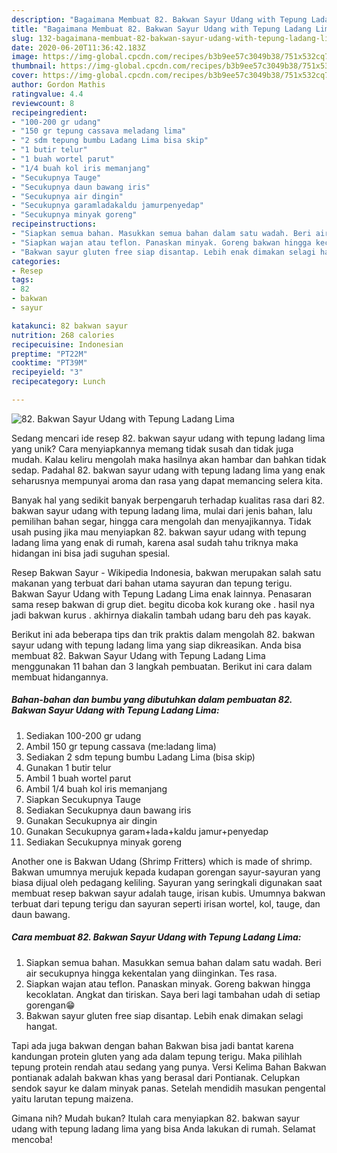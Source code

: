 ```yaml
---
description: "Bagaimana Membuat 82. Bakwan Sayur Udang with Tepung Ladang Lima yang Enak"
title: "Bagaimana Membuat 82. Bakwan Sayur Udang with Tepung Ladang Lima yang Enak"
slug: 132-bagaimana-membuat-82-bakwan-sayur-udang-with-tepung-ladang-lima-yang-enak
date: 2020-06-20T11:36:42.183Z
image: https://img-global.cpcdn.com/recipes/b3b9ee57c3049b38/751x532cq70/82-bakwan-sayur-udang-with-tepung-ladang-lima-foto-resep-utama.jpg
thumbnail: https://img-global.cpcdn.com/recipes/b3b9ee57c3049b38/751x532cq70/82-bakwan-sayur-udang-with-tepung-ladang-lima-foto-resep-utama.jpg
cover: https://img-global.cpcdn.com/recipes/b3b9ee57c3049b38/751x532cq70/82-bakwan-sayur-udang-with-tepung-ladang-lima-foto-resep-utama.jpg
author: Gordon Mathis
ratingvalue: 4.4
reviewcount: 8
recipeingredient:
- "100-200 gr udang"
- "150 gr tepung cassava meladang lima"
- "2 sdm tepung bumbu Ladang Lima bisa skip"
- "1 butir telur"
- "1 buah wortel parut"
- "1/4 buah kol iris memanjang"
- "Secukupnya Tauge"
- "Secukupnya daun bawang iris"
- "Secukupnya air dingin"
- "Secukupnya garamladakaldu jamurpenyedap"
- "Secukupnya minyak goreng"
recipeinstructions:
- "Siapkan semua bahan. Masukkan semua bahan dalam satu wadah. Beri air secukupnya hingga kekentalan yang diinginkan. Tes rasa."
- "Siapkan wajan atau teflon. Panaskan minyak. Goreng bakwan hingga kecoklatan. Angkat dan tiriskan. Saya beri lagi tambahan udah di setiap gorengan😁"
- "Bakwan sayur gluten free siap disantap. Lebih enak dimakan selagi hangat."
categories:
- Resep
tags:
- 82
- bakwan
- sayur

katakunci: 82 bakwan sayur 
nutrition: 268 calories
recipecuisine: Indonesian
preptime: "PT22M"
cooktime: "PT39M"
recipeyield: "3"
recipecategory: Lunch

---
```



![82. Bakwan Sayur Udang with Tepung Ladang Lima](https://img-global.cpcdn.com/recipes/b3b9ee57c3049b38/751x532cq70/82-bakwan-sayur-udang-with-tepung-ladang-lima-foto-resep-utama.jpg)

Sedang mencari ide resep 82. bakwan sayur udang with tepung ladang lima yang unik? Cara menyiapkannya memang tidak susah dan tidak juga mudah. Kalau keliru mengolah maka hasilnya akan hambar dan bahkan tidak sedap. Padahal 82. bakwan sayur udang with tepung ladang lima yang enak seharusnya mempunyai aroma dan rasa yang dapat memancing selera kita.

Banyak hal yang sedikit banyak berpengaruh terhadap kualitas rasa dari 82. bakwan sayur udang with tepung ladang lima, mulai dari jenis bahan, lalu pemilihan bahan segar, hingga cara mengolah dan menyajikannya. Tidak usah pusing jika mau menyiapkan 82. bakwan sayur udang with tepung ladang lima yang enak di rumah, karena asal sudah tahu triknya maka hidangan ini bisa jadi suguhan spesial.

Resep Bakwan Sayur - Wikipedia Indonesia, bakwan merupakan salah satu makanan yang terbuat dari bahan utama sayuran dan tepung terigu. Bakwan Sayur Udang with Tepung Ladang Lima enak lainnya. Penasaran sama resep bakwan di grup diet. begitu dicoba kok kurang oke . hasil nya jadi bakwan kurus . akhirnya diakalin tambah udang baru deh pas kayak.


Berikut ini ada beberapa tips dan trik praktis dalam mengolah 82. bakwan sayur udang with tepung ladang lima yang siap dikreasikan. Anda bisa membuat 82. Bakwan Sayur Udang with Tepung Ladang Lima menggunakan 11 bahan dan 3 langkah pembuatan. Berikut ini cara dalam membuat hidangannya.

<!--inarticleads1-->

##### Bahan-bahan dan bumbu yang dibutuhkan dalam pembuatan 82. Bakwan Sayur Udang with Tepung Ladang Lima:

1. Sediakan 100-200 gr udang
1. Ambil 150 gr tepung cassava (me:ladang lima)
1. Sediakan 2 sdm tepung bumbu Ladang Lima (bisa skip)
1. Gunakan 1 butir telur
1. Ambil 1 buah wortel parut
1. Ambil 1/4 buah kol iris memanjang
1. Siapkan Secukupnya Tauge
1. Sediakan Secukupnya daun bawang iris
1. Gunakan Secukupnya air dingin
1. Gunakan Secukupnya garam+lada+kaldu jamur+penyedap
1. Sediakan Secukupnya minyak goreng


Another one is Bakwan Udang (Shrimp Fritters) which is made of shrimp. Bakwan umumnya merujuk kepada kudapan gorengan sayur-sayuran yang biasa dijual oleh pedagang keliling. Sayuran yang seringkali digunakan saat membuat resep bakwan sayur adalah tauge, irisan kubis. Umumnya bakwan terbuat dari tepung terigu dan sayuran seperti irisan wortel, kol, tauge, dan daun bawang. 

<!--inarticleads2-->

##### Cara membuat 82. Bakwan Sayur Udang with Tepung Ladang Lima:

1. Siapkan semua bahan. Masukkan semua bahan dalam satu wadah. Beri air secukupnya hingga kekentalan yang diinginkan. Tes rasa.
1. Siapkan wajan atau teflon. Panaskan minyak. Goreng bakwan hingga kecoklatan. Angkat dan tiriskan. Saya beri lagi tambahan udah di setiap gorengan😁
1. Bakwan sayur gluten free siap disantap. Lebih enak dimakan selagi hangat.


Tapi ada juga bakwan dengan bahan Bakwan bisa jadi bantat karena kandungan protein gluten yang ada dalam tepung terigu. Maka pilihlah tepung protein rendah atau sedang yang punya. Versi Kelima Bahan Bakwan pontianak adalah bakwan khas yang berasal dari Pontianak. Celupkan sendok sayur ke dalam minyak panas. Setelah mendidih masukan pengental yaitu larutan tepung maizena. 

Gimana nih? Mudah bukan? Itulah cara menyiapkan 82. bakwan sayur udang with tepung ladang lima yang bisa Anda lakukan di rumah. Selamat mencoba!
